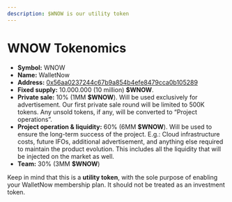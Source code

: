 ```yaml
---
description: $WNOW is our utility token
---
```


# WNOW Tokenomics



* **Symbol:** WNOW
* **Name:** WalletNow
* **Address:** [0x56aa0237244c67b9a854b4efe8479cca0b105289](https://bscscan.com/token/0x56aa0237244c67b9a854b4efe8479cca0b105289)
* **Fixed supply:** 10.000.000 \(10 million\) **$WNOW**.
* **Private sale:** 10% \(1MM **$WNOW**\). Will be used exclusively for advertisement. Our first private sale round will be limited to 500K tokens. Any unsold tokens, if any, will be converted to “Project operations”.
* **Project operation & liquidity:** 60% \(6MM **$WNOW**\). Will be used to ensure the long-term success of the project. E.g.: Cloud infrastructure costs, future IFOs, additional advertisement, and anything else required to maintain the product evolution. This includes all the liquidity that will be injected on the market as well.
* **Team:** 30% \(3MM **$WNOW**\)

Keep in mind that this is a **utility token**, with the sole purpose of enabling your WalletNow membership plan. It should not be treated as an investment token.

